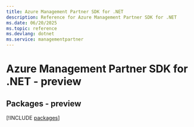 ```yaml
---
title: Azure Management Partner SDK for .NET
description: Reference for Azure Management Partner SDK for .NET
ms.date: 06/20/2025
ms.topic: reference
ms.devlang: dotnet
ms.service: managementpartner
---
```

# Azure Management Partner SDK for .NET - preview
## Packages - preview
[!INCLUDE [packages](management-partner-index.md)]
